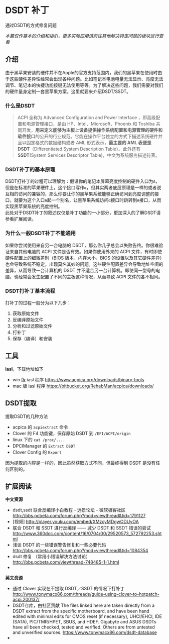 # DSDT 补丁
通过DSDT的方式修复问题

*本篇仅作基本的介绍和指引，更多实际应用请前往其他解决特定问题的板块进行查看*
## 介绍
由于黑苹果安装的硬件并不在Apple的官方支持范围内，我们的黑苹果在使用时由于这些硬件差异性经常会出现各种问题。比如笔记本电池电量无法显示、亮度无法调节、笔记本的快捷功能按键无法使用等等。为了解决这些问题，我们需要对我们的硬件量身定制一套黑苹果方案。这里就要来介绍DSDT/SSDT。

### 什么是DSDT
> ACPI 全称为 Advanced Configuration and Power Interface ，即高级配置和电源管理接口，是由 HP、Intel、Microsoft、Phoenix 和 Toshiba 共同开发，**用来定义能够为主板上设备提供操作系统配置和电源管理的硬件和软件接口**的公开的行业规范。它能在操作平台独立的方式下描述系统硬件并且以固定格式的数据结构或者 AML 形式表示，**最主要的 AML 表便是 DSDT**（Differentiated System Description Table）。此外还有**SSDT**(System Services Descriptor Table)，中文为系统服务描述符表。

### DSDT补丁的基本原理
DSDT打补丁的过程可以理解为：假设你的笔记本屏幕亮度控制的硬件入口为`A`，但是在标准的苹果硬件上，这个接口写作`α`，但其实两者底层原理是一样的或者说互相的访问的兼容的，那么你要让你的黑苹果系统能够正确访问到亮度调整的接口，就要为这个入口`A`起一个别名，让黑苹果系统访问`α`接口时跳转到`A`接口，从而实现黑苹果系统的亮度控制。  
此处对于DSDT补丁的叙述仅仅是补丁功能的一小部分，更加深入的了解DSDT请参看扩展阅读。

### 为什么一般DSDT补丁不能通用
如果你尝试使用来自另一台电脑的 DSDT，那么你几乎总会以失败告终。你很难验证来自其他电脑的 ACPI 文件是否有效。如果你使用外来的 ACPI 文件，有时即使硬件配置上的细微差别（BIOS 版本，内存大小，BIOS 的设置以及其它硬件差异）也会导致系统不稳定，出现莫名其妙的问题。这些硬件配置差异会导致地址空间的差异，从而导致一台计算机的 DSDT 并不适合另一台计算机。即使同一型号的电脑，也经常会发生配置了不同的主板这种情况，从而导致 ACPI 文件的各不相同。

### DSDT打补丁基本流程
打补丁的过程一般分为以下几步：

1. 获取原始文件
2. 反编译原始文件
3. 分析和过滤原始文件
4. 打补丁
5. 保存（编译）和安装


## 工具
**iasl**，下载地址如下 
* win 版 iasl 程序 https://www.acpica.org/downloads/binary-tools
* mac 版 iasl 程序 https://bitbucket.org/RehabMan/acpica/downloads/

## DSDT提取
提取DSDT的几种方法
* acpica 的 `acpiextract` 命令
* Clover 的 F4 功能键，保存原始 DSDT 到 `/EFI/ACPI/origin`
* linux 下的 `cat /proc/....`
* DPCIManager 的 `Extract DSDT`
* Clover Config 的 `Export`  

因为提取的内容是一样的，因此虽然获取方式不同，但最终得到 DSDT 是没有任何区别的。


## 扩展阅读
**中文资源**

* dsdt,ssdt 联合反编译小白教程 - 远景论坛 - 微软极客社区
http://bbs.pcbeta.com/forum.php?mod=viewthread&tid=1791127
* [视频] http://player.youku.com/embed/XMzcyMDgwODUyOA
* 联合 DSDT 和 SSDT 进行反编译 —— 减少 DSDT 和 SSDT 错误的尝试
http://www.360doc.com/content/16/0704/00/29520573_572792253.shtml
* 浅谈 DSDT 的一些错误警告修复和一些必要代码
http://bbs.pcbeta.com/forum.php?mod=viewthread&tid=1084354
* dsdt 修复 （常用小错误解决方法讨论）
http://bbs.pcbeta.com/viewthread-748485-1-1.html
* 

**英文资源**
* 通过 Clover 实现在不提取 DSDT／SSDT 的情况下打补丁  http://www.tonymacx86.com/threads/guide-using-clover-to-hotpatch-acpi.200137/
* DSDT仓库，由社区贡献
The files linked here are taken directly from a DSDT extract from the specific motherboard, and have been hand edited with minimal edits for CMOS reset (if necessary), UHCI/EHCI, IDE (SATA), PIC/TMR/HPET, SBUS, and HDEF. Gigabyte and ASUS DSDTs have all been checked, tested and verified. Others are from untested and unverified sources. https://www.tonymacx86.com/dsdt-database
* 